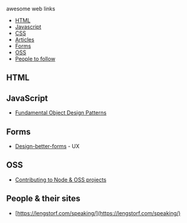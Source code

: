 awesome web links
* [HTML](#html)
* [Javascript](#javascript)
* [CSS](#css)
* [Articles](#aricles)
* [Forms](#forms)
* [OSS](#OSS)
* [People to follow](#people)

## HTML

## JavaScript
  * [Fundamental Object Design Patterns](https://medium.com/launch-school/javascript-weekly-fundamental-object-design-patterns-31453f68427f)

## Forms
* [Design-better-forms](https://uxdesign.cc/design-better-forms-96fadca0f49c)  - UX


## OSS
* [Contributing to Node & OSS projects](https://medium.freecodecamp.org/contributing-to-open-source-is-not-hard-here-is-my-journey-to-contributing-to-nodejs-d10760e31194)


## People & their sites
* [https://lengstorf.com/speaking/](https://lengstorf.com/speaking/)
